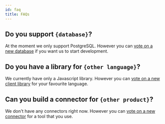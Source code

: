 ```yaml
---
id: faq
title: FAQs
---
```


## Do you support `{database}`?

At the moment we only support PostgreSQL. However you can [vote on a new database](https://github.com/supabase/monorepo/issues/6) if you want us to start development.

## Do you have a library for `{other language}`?

We currently have only a Javascript library. However you can [vote on a new client library](https://github.com/supabase/monorepo/issues/5) for your favourite language.

## Can you build a connector for `{other product}`?

We don't have any connectors right now. However you can [vote on a new connector](https://github.com/supabase/monorepo/issues/4) for a tool that you use.
